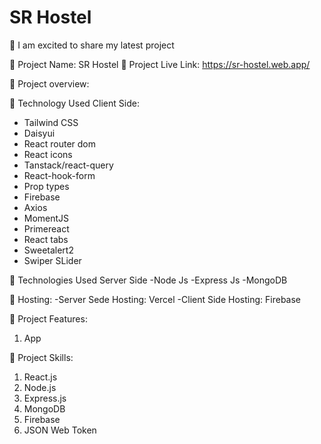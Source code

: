 # SR Hostel


🚀 I am excited to share my latest project

🔹 Project Name: SR Hostel
🔹 Project Live Link: https://sr-hostel.web.app/

🔹 Project overview: 


🔹 Technology Used Client Side:
- Tailwind CSS
- Daisyui
- React router dom
- React icons
- Tanstack/react-query
- React-hook-form
- Prop types
- Firebase
- Axios
- MomentJS
- Primereact
- React tabs
- Sweetalert2
- Swiper SLider


🔹 Technologies Used Server Side
-Node Js
-Express Js
-MongoDB

🔹 Hosting: 
-Server Sede Hosting: Vercel
-Client Side Hosting: Firebase

🔹 Project Features:

1. App


🔹 Project Skills:
1. React.js
3. Node.js
4. Express.js
5. MongoDB
6. Firebase
7. JSON Web Token
